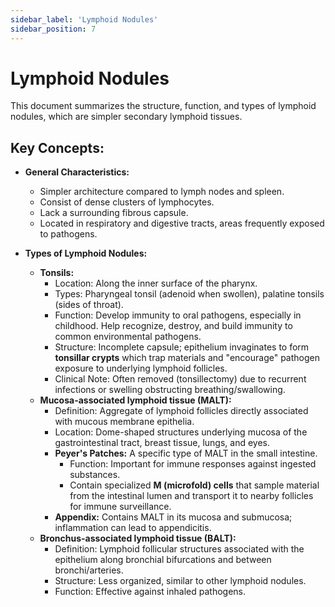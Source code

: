 ```yaml
---
sidebar_label: 'Lymphoid Nodules'
sidebar_position: 7
---
```


# Lymphoid Nodules

This document summarizes the structure, function, and types of lymphoid nodules, which are simpler secondary lymphoid tissues.

## Key Concepts:

*   **General Characteristics:**
    *   Simpler architecture compared to lymph nodes and spleen.
    *   Consist of dense clusters of lymphocytes.
    *   Lack a surrounding fibrous capsule.
    *   Located in respiratory and digestive tracts, areas frequently exposed to pathogens.

*   **Types of Lymphoid Nodules:**
    *   **Tonsils:**
        *   Location: Along the inner surface of the pharynx.
        *   Types: Pharyngeal tonsil (adenoid when swollen), palatine tonsils (sides of throat).
        *   Function: Develop immunity to oral pathogens, especially in childhood. Help recognize, destroy, and build immunity to common environmental pathogens.
        *   Structure: Incomplete capsule; epithelium invaginates to form **tonsillar crypts** which trap materials and "encourage" pathogen exposure to underlying lymphoid follicles.
        *   Clinical Note: Often removed (tonsillectomy) due to recurrent infections or swelling obstructing breathing/swallowing.
    *   **Mucosa-associated lymphoid tissue (MALT):**
        *   Definition: Aggregate of lymphoid follicles directly associated with mucous membrane epithelia.
        *   Location: Dome-shaped structures underlying mucosa of the gastrointestinal tract, breast tissue, lungs, and eyes.
        *   **Peyer's Patches:** A specific type of MALT in the small intestine.
            *   Function: Important for immune responses against ingested substances.
            *   Contain specialized **M (microfold) cells** that sample material from the intestinal lumen and transport it to nearby follicles for immune surveillance.
        *   **Appendix:** Contains MALT in its mucosa and submucosa; inflammation can lead to appendicitis.
    *   **Bronchus-associated lymphoid tissue (BALT):**
        *   Definition: Lymphoid follicular structures associated with the epithelium along bronchial bifurcations and between bronchi/arteries.
        *   Structure: Less organized, similar to other lymphoid nodules.
        *   Function: Effective against inhaled pathogens.
